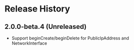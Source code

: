 # Release History

## 2.0.0-beta.4 (Unreleased)

- Support beginCreate/beginDelete for PublicIpAddress and NetworkInterface

